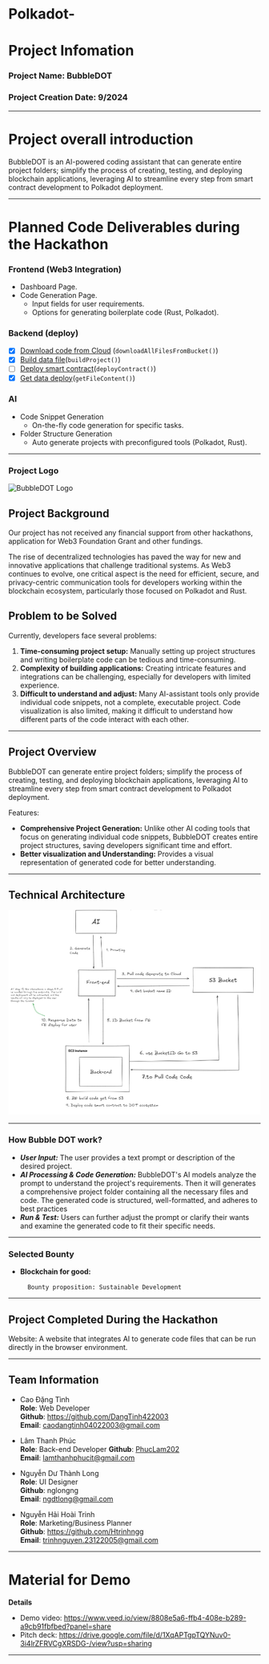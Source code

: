 # Polkadot-
# Project Infomation

### Project Name: BubbleDOT
### **Project Creation Date:** 9/2024

---

# **Project overall introduction**

BubbleDOT is an AI-powered coding assistant that can generate entire project folders; simplify the process of creating, testing, and deploying blockchain applications, leveraging AI to streamline every step from smart contract development to Polkadot deployment.

---

# **Planned Code Deliverables during the Hackathon**
### Frontend (Web3 Integration)
- Dashboard Page.
- Code Generation Page.     
  - Input fields for user requirements.
  - Options for generating boilerplate code (Rust, Polkadot).

### Backend (deploy)
- [x] [Download code from Cloud](https://github.com/PhucLam202/polkadot-hackathon-2024/blob/43-BubbleDOT/bangkok/43-BubbleDOT/src/BubbleDOT-BE/src/services/Download.Service.ts) (`downloadAllFilesFromBucket()`)
- [x] [Build data file](https://github.com/PhucLam202/polkadot-hackathon-2024/blob/43-BubbleDOT/bangkok/43-BubbleDOT/src/BubbleDOT-BE/src/services/build.Service.ts)(`buildProject()`) 
- [ ] [Deploy smart contract](https://github.com/PhucLam202/polkadot-hackathon-2024/blob/43-BubbleDOT/bangkok/43-BubbleDOT/src/BubbleDOT-BE/src/services/deployDD.Service.ts)(`deployContract()`) 
- [x] [Get data deploy](https://github.com/PhucLam202/polkadot-hackathon-2024/blob/43-BubbleDOT/bangkok/43-BubbleDOT/src/BubbleDOT-BE/src/services/getBuildDataFile.Service.ts)(`getFileContent()`)

### AI 
- Code Snippet Generation
  - On-the-fly code generation for specific tasks.
- Folder Structure Generation
  - Auto generate projects with preconfigured tools (Polkadot, Rust).
---
### **Project Logo**

<img src="./BubbleDOT-FE/public/Logo_BubbleDOT.png" alt="BubbleDOT Logo" />




## **Project Background**

Our project has not received any financial support from other hackathons, application for Web3 Foundation Grant and other fundings.

The rise of decentralized technologies has paved the way for new and innovative applications that challenge traditional systems. As Web3 continues to evolve, one critical aspect is the need for efficient, secure, and privacy-centric communication tools for developers working within the blockchain ecosystem, particularly those focused on Polkadot and Rust.

## **Problem to be Solved**

Currently, developers face several problems:

1. **Time-consuming project setup:** Manually setting up project structures and writing boilerplate code can be tedious and time-consuming. 
2. **Complexity of building applications:** Creating intricate features and integrations can be challenging, especially for developers with limited experience. 
3. **Difficult to understand and adjust:** Many AI-assistant tools only provide individual code snippets, not a complete, executable project. Code visualization is also limited, making it difficult to understand how different parts of the code interact with each other.

---

## **Project Overview**

BubbleDOT can generate entire project folders; simplify the process of creating, testing, and deploying blockchain applications, leveraging AI to streamline every step from smart contract development to Polkadot deployment.

Features:

- **Comprehensive Project Generation:** Unlike other AI coding tools that focus on generating individual code snippets, BubbleDOT creates entire project structures, saving developers significant time and effort.
- **Better visualization and Understanding:** Provides a visual representation of generated code for better understanding.

---

## **Technical Architecture**

<img src="./BubbleDOT-FE/public/Technical_Arhitecture.png" alt="Architecture BubbleDOT" />

---

### How Bubble DOT work? 

- ***User Input:*** The user provides a text prompt or description of the desired project.
- ***AI Processing & Code Generation:*** BubbleDOT's AI models analyze the prompt to understand the project's requirements. Then it will generates a comprehensive project folder containing all the necessary files and code. The generated code is structured, well-formatted, and adheres to best practices
- ***Run & Test:*** Users can further adjust the prompt or clarify their wants and examine the generated code to fit their specific needs.

---

### **Selected Bounty**

- **Blockchain for good:**

        Bounty proposition: Sustainable Development

---

## **Project Completed During the Hackathon**

 Website: A website that integrates AI to generate code files that can be run directly in the browser environment.

---

## **Team Information**

- Cao Đặng Tình  
  **Role**: Web Developer  
  **Github**: https://github.com/DangTinh422003  
  **Email**: caodangtinh04022003@gmail.com  

- Lâm Thanh Phúc  
  **Role**: Back-end Developer
  **Github**: [PhucLam202](https://github.com/PhucLam202)  
  **Email**: lamthanhphucit@gmail.com  

- Nguyễn Dư Thành Long  
  **Role**: UI Designer  
  **Github**: nglongng  
  **Email**: ngdtlong@gmail.com  

- Nguyễn Hải Hoài Trinh  
  **Role**: Marketing/Business Planner   
  **Github**: https://github.com/Htrinhngg  
  **Email**: trinhnguyen.23122005@gmail.com  
---
# **Material for Demo**
**Details**

- Demo video: https://www.veed.io/view/8808e5a6-ffb4-408e-b289-a9cb91fbfbed?panel=share
- Pitch deck: https://drive.google.com/file/d/1XqAPTgpTQYNuv0-3i4lrZFRVCgXRSDG-/view?usp=sharing

---

    